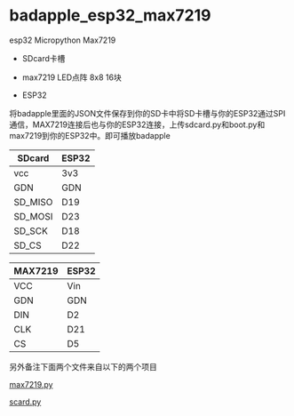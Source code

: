 # badapple_esp32_max7219
esp32  Micropython Max7219 

+ SDcard卡槽  

+ max7219 LED点阵 8x8 16块

+ ESP32

将badapple里面的JSON文件保存到你的SD卡中将SD卡槽与你的ESP32通过SPI通信，MAX7219连接后也与你的ESP32连接，上传sdcard.py和boot.py和max7219到你的ESP32中。即可播放badapple


SDcard|ESP32
|-|-|
vcc|3v3
GDN|GDN
SD_MISO|D19
SD_MOSI|D23
SD_SCK|D18
SD_CS|D22

MAX7219|ESP32
|-|-|
VCC|Vin
GDN|GDN
DIN|D2
CLK|D21
CS|D5


另外备注下面两个文件来自以下的两个项目  

[max7219.py](https://github.com/mcauser/micropython-max7219)

[scard.py](https://github.com/zhangxuhong1024/wifi2can)


